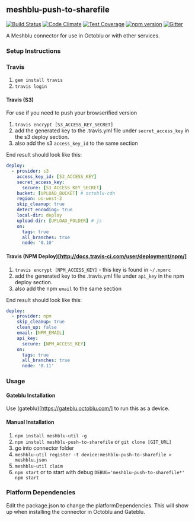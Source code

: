 ## meshblu-push-to-sharefile

[![Build Status](https://travis-ci.org/octoblu/meshblu-push-to-sharefile.svg?branch=master)](https://travis-ci.org/octoblu/meshblu-push-to-sharefile)
[![Code Climate](https://codeclimate.com/github/octoblu/meshblu-push-to-sharefile/badges/gpa.svg)](https://codeclimate.com/github/octoblu/meshblu-push-to-sharefile)
[![Test Coverage](https://codeclimate.com/github/octoblu/meshblu-push-to-sharefile/badges/coverage.svg)](https://codeclimate.com/github/octoblu/meshblu-push-to-sharefile)
[![npm version](https://badge.fury.io/js/meshblu-push-to-sharefile.svg)](http://badge.fury.io/js/meshblu-push-to-sharefile)
[![Gitter](https://badges.gitter.im/octoblu/help.svg)](https://gitter.im/octoblu/help)

A Meshblu connector for use in Octoblu or with other services.

### Setup Instructions

### Travis

1. `gem install travis`
1. `travis login`

#### Travis (S3)

For use if you need to push your browserified version

1. `travis encrypt [S3_ACCESS_KEY_SECRET]`
1. add the generated key to the .travis.yml file under `secret_access_key` in the s3 deploy section.
1. also add the s3 `access_key_id` to the same section

End result should look like this:

```yml
deploy:
  - provider: s3
    access_key_id: [S3_ACCESS_KEY]
    secret_access_key:
      secure: [S3_ACCESS_KEY_SECRET]
    bucket: [UPLOAD_BUCKET] # octoblu-cdn
    region: us-west-2
    skip_cleanup: true
    detect_encoding: true
    local-dir: deploy
    upload-dir: [UPLOAD_FOLDER] # js
    on:
      tags: true
      all_branches: true
      node: '0.10'
```

#### Travis (NPM Deploy)[http://docs.travis-ci.com/user/deployment/npm/]

1. `travis encrypt [NPM_ACCESS_KEY]` - this key is found in `~/.npmrc`
1. add the generated key to the .travis.yml file under `api_key` in the npm deploy section.
1. also add the npm `email` to the same section

End result should look like this:

```yml
deploy:
  - provider: npm
    skip_cleanup: true
    clean_up: false
    email: [NPM_EMAIL]
    api_key:
      secure: [NPM_ACCESS_KEY]
    on:
      tags: true
      all_branches: true
      node: '0.11'
```

### Usage

#### Gateblu Installation

Use (gateblu)[https://gateblu.octoblu.com/] to run this as a device.

#### Manual Installation

1. `npm install meshblu-util -g`
1. `npm install meshblu-push-to-sharefile` or `git clone [GIT_URL]`
1. go into connector folder
1. `meshblu-util register -t device:meshblu-push-to-sharefile > meshblu.json`
1. `meshblu-util claim`
1. `npm start` or to start with debug `DEBUG='meshblu-push-to-sharefile*' npm start`


### Platform Dependencies

Edit the package.json to change the platformDependencies. This will show up when installing the connector in Octoblu and Gateblu.
